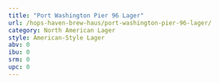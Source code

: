 ```yaml
---
title: "Port Washington Pier 96 Lager"
url: /hops-haven-brew-haus/port-washington-pier-96-lager/
category: North American Lager
style: American-Style Lager
abv: 0
ibu: 0
srm: 0
upc: 0
---
```


